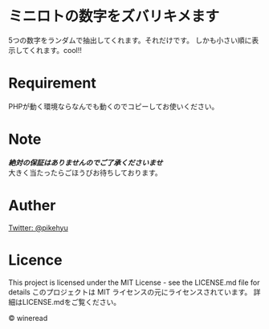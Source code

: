 # ミニロトの数字をズバリキメます
5つの数字をランダムで抽出してくれます。それだけです。
しかも小さい順に表示してくれます。cool!!

# Requirement
PHPが動く環境ならなんでも動くのでコピーしてお使いください。

# Note
***絶対の保証はありませんのでご了承くださいませ***
<br>
大きく当たったらごほうびお待ちしております。

# Auther
[Twitter: @pikehyu](https://twitter.com/pikehyu)
<br>
<!-- いざというときの連絡先 contact@wineread.com -->


# Licence
This project is licensed under the MIT License - see the LICENSE.md file for details
このプロジェクトは MIT ライセンスの元にライセンスされています。
詳細はLICENSE.mdをご覧ください。

© wineread